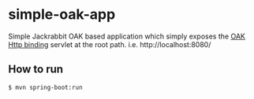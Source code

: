 # simple-oak-app

Simple Jackrabbit OAK based application which simply exposes the
[OAK Http binding](https://github.com/woonsan/jackrabbit-oak/tree/trunk/oak-http) servlet at the root path.
i.e. http://localhost:8080/

## How to run

    $ mvn spring-boot:run
